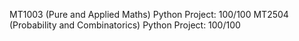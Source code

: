 MT1003 (Pure and Applied Maths) Python Project: 100/100
MT2504 (Probability and Combinatorics) Python Project: 100/100
